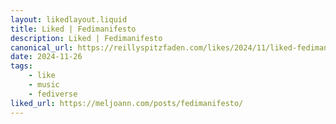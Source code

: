 ```yaml
---
layout: likedlayout.liquid
title: Liked | Fedimanifesto
description: Liked | Fedimanifesto
canonical_url: https://reillyspitzfaden.com/likes/2024/11/liked-fedimanifesto/
date: 2024-11-26
tags: 
    - like
    - music
    - fediverse
liked_url: https://meljoann.com/posts/fedimanifesto/
---
```

